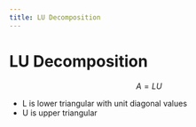 ```yaml
---
title: LU Decomposition
---
```


# LU Decomposition

$$
A = LU
$$

- L is lower triangular with unit diagonal values
- U is upper triangular 

